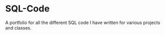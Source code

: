 # SQL-Code
A portfolio for all the different SQL code I have written for various projects and classes.
